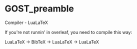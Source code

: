 # GOST_preamble

Compiler - LuaLaTeX

If you're not runnin' in overleaf, you need to compile this way:

LuaLaTeX -> BibTeX -> LuaLaTeX -> LuaLaTeX
